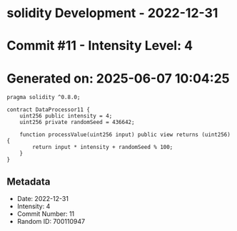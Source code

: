 ﻿# solidity Development - 2022-12-31
# Commit #11 - Intensity Level: 4
# Generated on: 2025-06-07 10:04:25
```solidity
pragma solidity ^0.8.0;

contract DataProcessor11 {
    uint256 public intensity = 4;
    uint256 private randomSeed = 436642;

    function processValue(uint256 input) public view returns (uint256) {
        return input * intensity + randomSeed % 100;
    }
}
```
## Metadata
- Date: 2022-12-31
- Intensity: 4
- Commit Number: 11
- Random ID: 700110947
